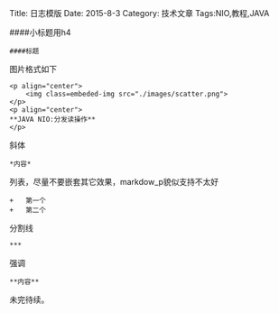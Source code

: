 Title: 日志模版
Date: 2015-8-3 
Category: 技术文章
Tags:NIO,教程,JAVA


####小标题用h4

	####标题

图片格式如下
```
<p align="center">
	<img class=embeded-img src="./images/scatter.png">
</p>
<p align="center">
**JAVA NIO:分发读操作**
</p>
```

斜体

	*内容*

列表，尽量不要嵌套其它效果，markdow_p貌似支持不太好

	+	第一个
	+	第二个

分割线
	
    ***
    
强调 
	
    **内容**
    
未完待续。
